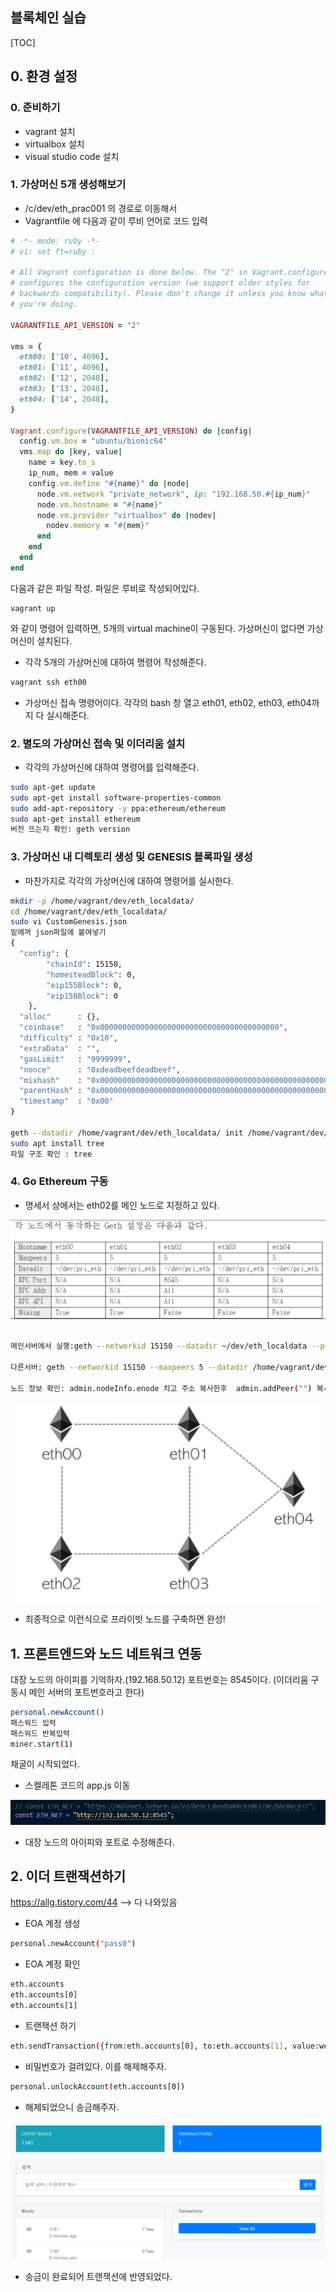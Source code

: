 ## 블록체인 실습

[TOC]

## 0. 환경 설정

### 0. 준비하기

- vagrant 설치
- virtualbox 설치
- visual studio code 설치

### 1. 가상머신 5개 생성해보기

- /c/dev/eth_prac001 의 경로로 이동해서
- Vagrantfile 에 다음과 같이 루비 언어로 코드 입력

```ruby
# -*- mode: ruby -*-
# vi: set ft=ruby :

# All Vagrant configuration is done below. The "2" in Vagrant.configure
# configures the configuration version (we support older styles for
# backwards compatibility). Please don't change it unless you know what
# you're doing.

VAGRANTFILE_API_VERSION = "2"

vms = {
  eth00: ['10', 4096],
  eth01: ['11', 4096],
  eth02: ['12', 2048],
  eth03: ['13', 2048],
  eth04: ['14', 2048],
}

Vagrant.configure(VAGRANTFILE_API_VERSION) do |config|
  config.vm.box = "ubuntu/bionic64"
  vms.map do |key, value|
    name = key.to_s
    ip_num, mem = value
    config.vm.define "#{name}" do |node|
      node.vm.network "private_network", ip: "192.168.50.#{ip_num}"
      node.vm.hostname = "#{name}"
      node.vm.provider "virtualbox" do |nodev|
        nodev.memory = "#{mem}"
      end
    end
  end
end

```

다음과 같은 파일 작성. 파일은 루비로 작성되어있다.

```
vagrant up
```

와 같이 명령어 입력하면, 5개의 virtual machine이 구동된다. 가상머신이 없다면 가상머신이 설치된다.

- 각각 5개의 가상머신에 대하여 명령어 작성해준다.

```bash
vagrant ssh eth00
```

- 가상머신 접속 명령어이다. 각각의 bash 창 열고 eth01, eth02, eth03, eth04까지 다 실시해준다.

### 2. 별도의 가상머신 접속 및 이더리움 설치

- 각각의 가상머신에 대하여 명령어를 입력해준다.

```bash
sudo apt-get update
sudo apt-get install software-properties-common
sudo add-apt-repository -y ppa:ethereum/ethereum
sudo apt-get install ethereum
버전 뜨는지 확인: geth version
```

### 3. 가상머신 내 디렉토리 생성 및 GENESIS 블록파일 생성

- 마찬가지로 각각의 가상머신에 대하여 명령어를 실시한다.

```bash
mkdir -p /home/vagrant/dev/eth_localdata/ 
cd /home/vagrant/dev/eth_localdata/
sudo vi CustomGenesis.json
밑에꺼 json파일에 붙여넣기
{
  "config": {
        "chainId": 15150,
        "homesteadBlock": 0,
        "eip155Block": 0,
        "eip158Block": 0
    },
  "alloc"      : {},
  "coinbase"   : "0x0000000000000000000000000000000000000000",
  "difficulty" : "0x10",
  "extraData"  : "",
  "gasLimit"   : "9999999",
  "nonce"      : "0xdeadbeefdeadbeef",
  "mixhash"    : "0x0000000000000000000000000000000000000000000000000000000000000000",
  "parentHash" : "0x0000000000000000000000000000000000000000000000000000000000000000",
  "timestamp"  : "0x00"
}

geth --datadir /home/vagrant/dev/eth_localdata/ init /home/vagrant/dev/eth_localdata/CustomGenesis.json
sudo apt install tree
파일 구조 확인 : tree
```

### 4. Go Ethereum 구동

- 명세서 상에서는 eth02를 메인 노드로 지정하고 있다.

![1566267006023](img/1566267006023.png)

```bash

메인서버에서 실행:geth --networkid 15150 --datadir ~/dev/eth_localdata --port 30303 --rpc --rpcport 8545 --rpcaddr 0.0.0.0 --rpccorsdomain "*" --rpcapi  "admin,net,miner,eth,rpc,web3,txpool,debug,db,personal" --allow-insecure-unlock console

다른서버: geth --networkid 15150 --maxpeers 5 --datadir /home/vagrant/dev/eth_localdata/ --port 30304 --allow-insecure-unlock console

노드 정보 확인: admin.nodeInfo.enode 치고 주소 복사한후  admin.addPeer("") 복사한 주소 뒷부분 연결하고자 하는 주소로 바꿔줌 admin.peers로 확인 

```

![1566264908162](img/1566264908162.png)

- 최종적으로 이런식으로 프라이빗 노드를 구축하면 완성!

## 1. 프론트엔드와 노드 네트워크 연동

대장 노드의 아이피를 기억하자.(192.168.50.12) 포트번호는 8545이다. (이더리움 구동시 메인 서버의 포트번호라고 한다)

```bash
personal.newAccount()
패스워드 입력
패스워드 반복입력
miner.start(1)
```

채굴이 시작되었다.

- 스켈레톤 코드의 app.js 이동

![1566279073131](img/1566279073131.png)

- 대장 노드의 아이피와 포트로 수정해준다.





## 2. 이더 트랜잭션하기

https://allg.tistory.com/44 --> 다 나와있음

- EOA 계정 생성

```bash
personal.newAccount("pass0")
```

- EOA 계정 확인

```bash
eth.accounts
eth.accounts[0]
eth.accounts[1]
```

- 트랜잭션 하기

```bash
eth.sendTransaction({from:eth.accounts[0], to:eth.accounts[1], value:web3.toWei(1, "ether")})
```

- 비밀번호가 걸려있다. 이를 해제해주자.

```bash
personal.unlockAccount(eth.accounts[0])
```

- 해제되었으니 송금해주자.

![1566443956396](img/1566443956396.png)

- 송금이 완료되어 트랜잭션에 반영되었다.

